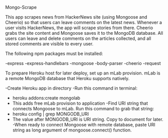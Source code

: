 Mongo-Scrape

This app scrapes news from HackerNews site (using Mongoose and Cheerio) so that users can leave comments on the latest news. Whenever a user visits HackerNews, the app will scrape stories from there. Cheerio grabs the site content and Mongoose saves it to the MongoDB database. All users can leave and delete comments on the articles collected, and all stored comments are visible to every user. 

The following npm packages must be installed:

-express
-express-handlebars
-mongoose
-body-parser
-cheerio
-request

To prepare Heroku host for later deploy, set up an mLab provision. mLab is a remote MongoDB database that Heroku supports natively.

-Create Heroku app in directory
-Run this command in terminal:  
  -  heroku addons:create mongolab
  -  This adds free mLab provision to application
-Find URI string that connects Mongoose to mLab. Run this command to grab that string:
  -  heroku config | grep MONGODB_URI
  -  The value after MONGODB_URI is URI string. Copy to document for later.
-When ready to connect Mongoose with remote database, paste URI string as long argument of mongoose.connect() function.  
